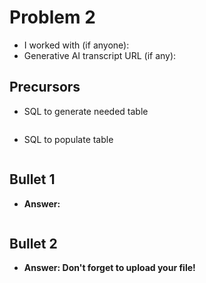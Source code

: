 # Problem 2
- I worked with (if anyone):
- Generative AI transcript URL (if any):


## Precursors
 - SQL to generate needed table
   ```sql

   ```
 - SQL to populate table
   ```sql

   ```


## Bullet 1
 - **Answer:**
```sql

```

## Bullet 2
- **Answer: Don't forget to upload your file!**
```sql

```
